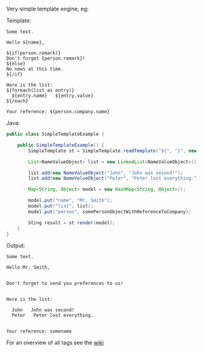 Very simple template engine, eg:

Template:

```text
Some text.

Hello ${name},

${if(person.remark)}
Don't forget {person.remark}!
${else}
No news at this time.
${/if}

Here is the list:
${foreach(list as entry)}
  ${entry.name}   ${entry.value}
${/each}

Your reference: ${person.company.name}
```

Java:

```java
public class SimpleTemplateExample {

    public SimpleTemplateExample() {
        SimpleTemplate st = SimpleTemplate.readTemplate("${", "}", new File("template.txt"));

        List<NameValueObject> list = new LinkedList<NameValueObject>();

        list.add(new NameValueObject("John", "John was second!");
        list.add(new NameValueObject("Peter", "Peter lost everything.");

        Map<String, Object> model = new HashMap<String, Object>();

        model.put("name", "Mr, Smith");
        model.put("list", list);
        model.put("person", somePersonObjectWithReferenceToCompany);

        Sting result = st.render(model);
    }
}
```

Output:

```text
Some text.

Hello Mr. Smith,


Don't forget to send you preferences to us!


Here is the list:

  John   John was second!
  Peter   Peter lost everything.


Your reference: somename
```

For an overview of all tags see the [wiki](https://github.com/rnentjes/Very-simple-templates/wiki)
